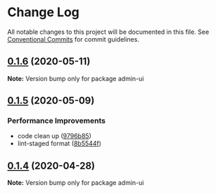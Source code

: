 # Change Log

All notable changes to this project will be documented in this file.
See [Conventional Commits](https://conventionalcommits.org) for commit guidelines.

## [0.1.6](https://github.com/aceHubert/vue-async/compare/admin-ui@0.1.5...admin-ui@0.1.6) (2020-05-11)

**Note:** Version bump only for package admin-ui





## [0.1.5](https://github.com/aceHubert/vue-async/compare/admin-ui@0.1.4...admin-ui@0.1.5) (2020-05-09)


### Performance Improvements

* code clean up ([9796b85](https://github.com/aceHubert/vue-async/commit/9796b85a6e6f7d19e05322e66c63314630704074))
* lint-staged format ([8b5544f](https://github.com/aceHubert/vue-async/commit/8b5544f14e058ec82ee6d80b5c8e2ee974d1ab9a))





## [0.1.4](https://github.com/aceHubert/vue-async/compare/admin-ui@0.1.3...admin-ui@0.1.4) (2020-04-28)

**Note:** Version bump only for package admin-ui
